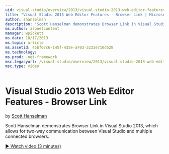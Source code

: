 ```yaml
---
uid: visual-studio/overview/2013/visual-studio-2013-web-editor-features-browser-link
title: "Visual Studio 2013 Web Editor Features - Browser Link | Microsoft Docs"
author: shanselman
description: "Scott Hanselman demonstrates Browser Link in Visual Studio 2013, which allows for two-way communication between Visual Studio and multiple connected browsers..."
ms.author: aspnetcontent
manager: wpickett
ms.date: 10/17/2013
ms.topic: article
ms.assetid: 45bf07c6-145f-435e-a703-3233e710d528
ms.technology: 
ms.prod: .net-framework
msc.legacyurl: /visual-studio/overview/2013/visual-studio-2013-web-editor-features-browser-link
msc.type: video
---
```

Visual Studio 2013 Web Editor Features - Browser Link
====================
by [Scott Hanselman](https://github.com/shanselman)

Scott Hanselman demonstrates Browser Link in Visual Studio 2013, which allows for two-way communication between Visual Studio and multiple connected browsers.

[&#9654; Watch video (3 minutes)](https://channel9.msdn.com/Blogs/ASP-NET-Site-Videos/visual-studio-2013-web-editor-features-browser-link)
